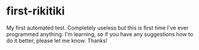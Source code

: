 # first-rikitiki
My first automated test. Completely useless but this is first time I've ever programmed anything. I'm learning, so if you have any suggestions how to do it better, please let me know. Thanks!
